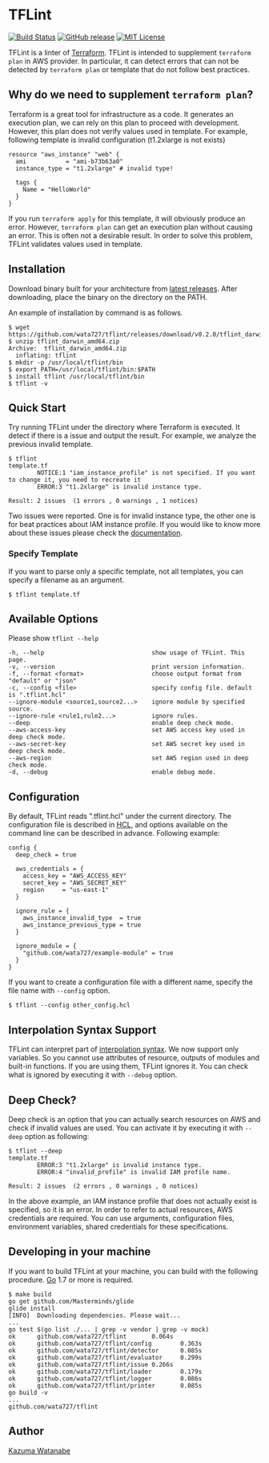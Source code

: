# TFLint
[![Build Status](https://travis-ci.org/wata727/tflint.svg?branch=master)](https://travis-ci.org/wata727/tflint)
[![GitHub release](https://img.shields.io/github/release/wata727/tflint.svg)](https://github.com/wata727/tflint/releases/latest)
[![MIT License](http://img.shields.io/badge/license-MIT-blue.svg?style=flat)](LICENSE)

TFLint is a linter of [Terraform](https://www.terraform.io/). TFLint is intended to supplement `terraform plan` in AWS provider. In particular, it can detect errors that can not be detected by `terraform plan` or template that do not follow best practices.

## Why do we need to supplement `terraform plan`?
Terraform is a great tool for infrastructure as a code. It generates an execution plan, we can rely on this plan to proceed with development. However, this plan does not verify values used in template. For example, following template is invalid configuration (t1.2xlarge is not exists)

```
resource "aws_instance" "web" {
  ami           = "ami-b73b63a0"
  instance_type = "t1.2xlarge" # invalid type!

  tags {
    Name = "HelloWorld"
  }
}
```

If you run `terraform apply` for this template, it will obviously produce an error. However, `terraform plan` can get an execution plan without causing an error. This is often not a desirable result. In order to solve this problem, TFLint validates values used in template.

## Installation
Download binary built for your architecture from [latest releases](https://github.com/wata727/tflint/releases/latest). After downloading, place the binary on the directory on the PATH.

An example of installation by command is as follows.
```
$ wget https://github.com/wata727/tflint/releases/download/v0.2.0/tflint_darwin_amd64.zip
$ unzip tflint_darwin_amd64.zip
Archive:  tflint_darwin_amd64.zip
  inflating: tflint
$ mkdir -p /usr/local/tflint/bin
$ export PATH=/usr/local/tflint/bin:$PATH
$ install tflint /usr/local/tflint/bin
$ tflint -v
```

## Quick Start
Try running TFLint under the directory where Terraform is executed. It detect if there is a issue and output the result. For example, we analyze the previous invalid template.

```
$ tflint
template.tf
        NOTICE:1 "iam_instance_profile" is not specified. If you want to change it, you need to recreate it
        ERROR:3 "t1.2xlarge" is invalid instance type.

Result: 2 issues  (1 errors , 0 warnings , 1 notices)
```

Two issues were reported. One is for invalid instance type, the other one is for beat practices about IAM instance profile. If you would like to know more about these issues please check the [documentation](https://github.com/wata727/tflint/tree/master/docs).

### Specify Template
If you want to parse only a specific template, not all templates, you can specify a filename as an argument.

```
$ tflint template.tf
```

## Available Options
Please show `tflint --help`

```
-h, --help                              show usage of TFLint. This page.
-v, --version                           print version information.
-f, --format <format>                   choose output format from "default" or "json"
-c, --config <file>                     specify config file. default is ".tflint.hcl"
--ignore-module <source1,source2...>    ignore module by specified source.
--ignore-rule <rule1,rule2...>          ignore rules.
--deep                                  enable deep check mode.
--aws-access-key                        set AWS access key used in deep check mode.
--aws-secret-key                        set AWS secret key used in deep check mode.
--aws-region                            set AWS region used in deep check mode.
-d, --debug                             enable debug mode.
```

## Configuration
By default, TFLint reads ".tflint.hcl" under the current directory. The configuration file is described in [HCL](https://github.com/hashicorp/hcl), and options available on the command line can be described in advance. Following example:

```
config {
  deep_check = true

  aws_credentials = {
    access_key = "AWS_ACCESS_KEY"
    secret_key = "AWS_SECRET_KEY"
    region     = "us-east-1"
  }

  ignore_rule = {
    aws_instance_invalid_type  = true
    aws_instance_previous_type = true
  }

  ignore_module = {
    "github.com/wata727/example-module" = true
  }
}
```

If you want to create a configuration file with a different name, specify the file name with `--config` option.

```
$ tflint --config other_config.hcl
```

## Interpolation Syntax Support
TFLint can interpret part of [interpolation syntax](https://www.terraform.io/docs/configuration/interpolation.html). We now support only variables. So you cannot use attributes of resource, outputs of modules and built-in functions. If you are using them, TFLint ignores it. You can check what is ignored by executing it with `--debug` option.

## Deep Check?
Deep check is an option that you can actually search resources on AWS and check if invalid values are used. You can activate it by executing it with `--deep` option as following:

```
$ tflint --deep
template.tf
        ERROR:3 "t1.2xlarge" is invalid instance type.
        ERROR:4 "invalid_profile" is invalid IAM profile name.

Result: 2 issues  (2 errors , 0 warnings , 0 notices)
```

In the above example, an IAM instance profile that does not actually exist is specified, so it is an error. In order to refer to actual resources, AWS credentials are required. You can use arguments, configuration files, environment variables, shared credentials for these specifications.

## Developing in your machine
If you want to build TFLint at your machine, you can build with the following procedure. [Go](https://golang.org/) 1.7 or more is required.

```
$ make build
go get github.com/Masterminds/glide
glide install
[INFO]  Downloading dependencies. Please wait...
...
go test $(go list ./... | grep -v vendor | grep -v mock)
ok      github.com/wata727/tflint       0.064s
ok      github.com/wata727/tflint/config        0.363s
ok      github.com/wata727/tflint/detector      0.085s
ok      github.com/wata727/tflint/evaluator     0.299s
ok      github.com/wata727/tflint/issue 0.266s
ok      github.com/wata727/tflint/loader        0.179s
ok      github.com/wata727/tflint/logger        0.086s
ok      github.com/wata727/tflint/printer       0.085s
go build -v
...
github.com/wata727/tflint
```

## Author

[Kazuma Watanabe](https://github.com/wata727)
